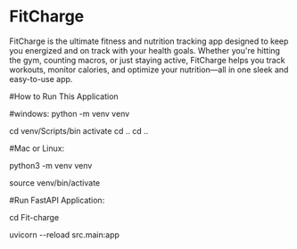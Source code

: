 # FitCharge
FitCharge is the ultimate fitness and nutrition tracking app designed to keep you energized and on track with your health goals. Whether you're hitting the gym, counting macros, or just staying active, FitCharge helps you track workouts, monitor calories, and optimize your nutrition—all in one sleek and easy-to-use app.


#How to Run This Application

#windows:
 python -m venv venv

 cd venv/Scripts/bin
 activate
 cd ..
 cd ..

 #Mac or Linux:

 python3 -m venv venv

 source venv/bin/activate


#Run FastAPI Application:

cd Fit-charge

uvicorn --reload src.main:app